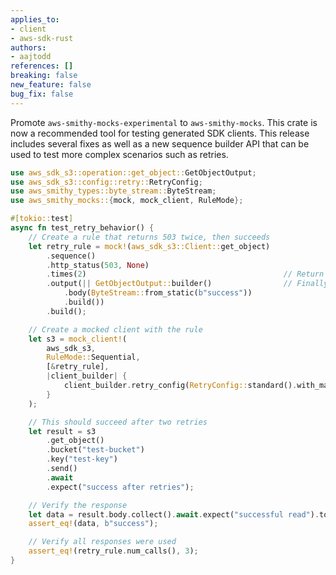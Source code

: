 ```yaml
---
applies_to:
- client
- aws-sdk-rust
authors:
- aajtodd
references: []
breaking: false
new_feature: false
bug_fix: false
---
```

Promote `aws-smithy-mocks-experimental` to `aws-smithy-mocks`. This crate is now a recommended tool for testing
generated SDK clients. This release includes several fixes as well as a new sequence builder API that can be
used to test more complex scenarios such as retries.

```rust
use aws_sdk_s3::operation::get_object::GetObjectOutput;
use aws_sdk_s3::config::retry::RetryConfig;
use aws_smithy_types::byte_stream::ByteStream;
use aws_smithy_mocks::{mock, mock_client, RuleMode};

#[tokio::test]
async fn test_retry_behavior() {
    // Create a rule that returns 503 twice, then succeeds
    let retry_rule = mock!(aws_sdk_s3::Client::get_object)
        .sequence()
        .http_status(503, None)
        .times(2)                                            // Return 503 HTTP status twice
        .output(|| GetObjectOutput::builder()                // Finally return a successful output
            .body(ByteStream::from_static(b"success"))
            .build())
        .build();

    // Create a mocked client with the rule
    let s3 = mock_client!(
        aws_sdk_s3,
        RuleMode::Sequential,
        [&retry_rule],
        |client_builder| {
            client_builder.retry_config(RetryConfig::standard().with_max_attempts(3))
        }
    );

    // This should succeed after two retries
    let result = s3
        .get_object()
        .bucket("test-bucket")
        .key("test-key")
        .send()
        .await
        .expect("success after retries");

    // Verify the response
    let data = result.body.collect().await.expect("successful read").to_vec();
    assert_eq!(data, b"success");

    // Verify all responses were used
    assert_eq!(retry_rule.num_calls(), 3);
}

```
